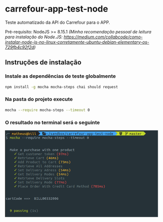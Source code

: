 # carrefour-app-test-node

Teste automatizado da API do Carrefour para o APP.

Pré-requisito: NodeJS >= 8.15.1 
*(Minha recomendação pessoal de leitura para instalação do Node.JS: https://medium.com/collabcode/como-instalar-node-js-no-linux-corretamente-ubuntu-debian-elementary-os-729fb4c92f2d)*

## Instruções de instalação

### Instale as dependências de teste globalmente
```bash
npm install -g mocha mocha-steps chai should request
```

### Na pasta do projeto execute
```bash
mocha --require mocha-steps --timeout 0
```

### O resultado no terminal será o seguinte
![exemplo](doc/exemplo-execucao-teste.png)